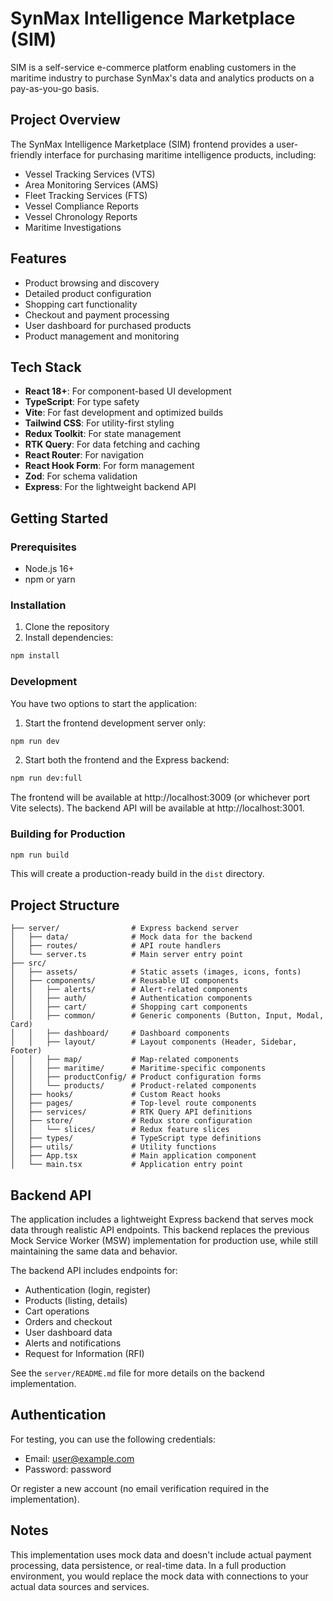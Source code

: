 # SynMax Intelligence Marketplace (SIM)

SIM is a self-service e-commerce platform enabling customers in the maritime industry to purchase SynMax's data and analytics products on a pay-as-you-go basis.

## Project Overview

The SynMax Intelligence Marketplace (SIM) frontend provides a user-friendly interface for purchasing maritime intelligence products, including:

- Vessel Tracking Services (VTS)
- Area Monitoring Services (AMS)
- Fleet Tracking Services (FTS)
- Vessel Compliance Reports
- Vessel Chronology Reports
- Maritime Investigations

## Features

- Product browsing and discovery
- Detailed product configuration
- Shopping cart functionality
- Checkout and payment processing
- User dashboard for purchased products
- Product management and monitoring

## Tech Stack

- **React 18+**: For component-based UI development
- **TypeScript**: For type safety
- **Vite**: For fast development and optimized builds
- **Tailwind CSS**: For utility-first styling
- **Redux Toolkit**: For state management
- **RTK Query**: For data fetching and caching
- **React Router**: For navigation
- **React Hook Form**: For form management
- **Zod**: For schema validation
- **Express**: For the lightweight backend API

## Getting Started

### Prerequisites

- Node.js 16+
- npm or yarn

### Installation

1. Clone the repository
2. Install dependencies:

```bash
npm install
```

### Development

You have two options to start the application:

1. Start the frontend development server only:

```bash
npm run dev
```

2. Start both the frontend and the Express backend:

```bash
npm run dev:full
```

The frontend will be available at http://localhost:3009 (or whichever port Vite selects).
The backend API will be available at http://localhost:3001.

### Building for Production

```bash
npm run build
```

This will create a production-ready build in the `dist` directory.

## Project Structure

```
├── server/                # Express backend server
│   ├── data/              # Mock data for the backend
│   ├── routes/            # API route handlers
│   └── server.ts          # Main server entry point
├── src/
│   ├── assets/            # Static assets (images, icons, fonts)
│   ├── components/        # Reusable UI components
│   │   ├── alerts/        # Alert-related components
│   │   ├── auth/          # Authentication components
│   │   ├── cart/          # Shopping cart components
│   │   ├── common/        # Generic components (Button, Input, Modal, Card)
│   │   ├── dashboard/     # Dashboard components
│   │   ├── layout/        # Layout components (Header, Sidebar, Footer)
│   │   ├── map/           # Map-related components
│   │   ├── maritime/      # Maritime-specific components
│   │   ├── productConfig/ # Product configuration forms
│   │   └── products/      # Product-related components
│   ├── hooks/             # Custom React hooks
│   ├── pages/             # Top-level route components
│   ├── services/          # RTK Query API definitions
│   ├── store/             # Redux store configuration
│   │   └── slices/        # Redux feature slices
│   ├── types/             # TypeScript type definitions
│   ├── utils/             # Utility functions
│   ├── App.tsx            # Main application component
│   └── main.tsx           # Application entry point
```

## Backend API

The application includes a lightweight Express backend that serves mock data through realistic API endpoints. This backend replaces the previous Mock Service Worker (MSW) implementation for production use, while still maintaining the same data and behavior.

The backend API includes endpoints for:
- Authentication (login, register)
- Products (listing, details)
- Cart operations
- Orders and checkout
- User dashboard data
- Alerts and notifications
- Request for Information (RFI)

See the `server/README.md` file for more details on the backend implementation.

## Authentication

For testing, you can use the following credentials:

- Email: user@example.com
- Password: password

Or register a new account (no email verification required in the implementation).

## Notes

This implementation uses mock data and doesn't include actual payment processing, data persistence, or real-time data. In a full production environment, you would replace the mock data with connections to your actual data sources and services.